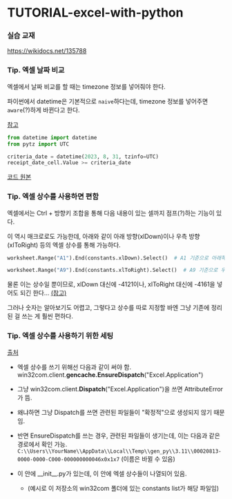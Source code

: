 # TUTORIAL-excel-with-python

### 실습 교재
https://wikidocs.net/135788

### Tip. 엑셀 날짜 비교
엑셀에서 날짜 비교를 할 때는 timezone 정보를 넣어줘야 한다.

파이썬에서 datetime은 기본적으로 `naive`하다는데, timezone 정보를 넣어주면 `aware`(?)하게 바뀐다고 한다.

[참고](https://stackoverflow.com/questions/15307623/cant-compare-naive-and-aware-datetime-now-challenge-datetime-end#answer-15307743)

```python
from datetime import datetime
from pytz import UTC

criteria_date = datetime(2023, 8, 31, tzinfo=UTC)
receipt_date_cell.Value >= criteria_date
```
[코드 원본](./win32com/ex6_find_and_do.py)


### Tip. 엑셀 상수를 사용하면 편함
엑셀에서는 Ctrl + 방향키 조합을 통해 
다음 내용이 있는 셀까지 점프(?)하는 기능이 있다.

이 역시 매크로로도 가능한데, 아래와 같이
아래 방향(xlDown)이나 우측 방향(xlToRight) 등의
엑셀 상수를 통해 가능하다.

```python
worksheet.Range("A1").End(constants.xlDown).Select()  # A1 기준으로 아래쪽에 있는 셀 선택

worksheet.Range("A9").End(constants.xlToRight).Select()  # A9 기준으로 우측에 있는 셀 선택
```

물론 이는 상수일 뿐이므로, xlDown 대신에 -4121이나, xlToRight 대신에 -4161을 넣어도 되긴 한다... [(참고)](https://learn.microsoft.com/en-us/office/vba/api/excel.xldirection)

그러나 숫자는 알아보기도 어렵고, 그렇다고 상수를 따로 지정할 바엔 그냥 기존에 정리된 걸 쓰는 게 훨씬 편하다.

### Tip. 엑셀 상수를 사용하기 위한 세팅

[출처](https://stackoverflow.com/questions/21465810/accessing-enumeration-constants-in-excel-com-using-python-and-win32com#answer-21534997)

- 엑셀 상수를 쓰기 위해선 다음과 같이 써야 함.
win32com.client.**gencache.EnsureDispatch**("Excel.Application")

- 그냥 win32com.client.**Dispatch**("Excel.Application")을 쓰면 AttributeError가 뜸.

- 왜냐하면 그냥 Dispatch를 쓰면 관련된 파일들이 "확정적"으로 생성되지 않기 때문임.

- 반면 EnsureDispatch를 쓰는 경우, 관련된 파일들이 생기는데, 이는 다음과 같은 경로에서 확인 가능.
`C:\\Users\\YourName\\AppData\\Local\\Temp\\gen_py\\3.11\\00020813-0000-0000-C000-000000000046x0x1x7` (이름은 바뀔 수 있음)

- 이 안에 \_\_init__.py가 있는데, 이 안에 엑셀 상수들이 나열되어 있음.
    - (예시로 이 저장소의 win32com 폴더에 있는 constants list가 해당 파일임)
